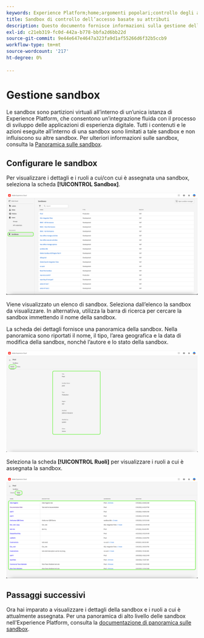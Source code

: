 ```yaml
---
keywords: Experience Platform;home;argomenti popolari;controllo degli accessi;controllo degli accessi basato su attributi;ABAC
title: Sandbox di controllo dell’accesso basate su attributi
description: Questo documento fornisce informazioni sulla gestione delle sandbox tramite l’interfaccia Autorizzazioni in Adobe Experience Cloud
exl-id: c21eb319-fc0d-442a-b778-bbfa2d6bb22d
source-git-commit: 9e44e647e4647a323fa9d1af55266d6f32b5ccb9
workflow-type: tm+mt
source-wordcount: '217'
ht-degree: 0%

---
```


# Gestione sandbox

Le sandbox sono partizioni virtuali all’interno di un’unica istanza di Experience Platform, che consentono un’integrazione fluida con il processo di sviluppo delle applicazioni di esperienza digitale. Tutti i contenuti e le azioni eseguite all’interno di una sandbox sono limitati a tale sandbox e non influiscono su altre sandbox. Per ulteriori informazioni sulle sandbox, consulta la [Panoramica sulle sandbox](../../../sandboxes/home.md).

## Configurare le sandbox

Per visualizzare i dettagli e i ruoli a cui/con cui è assegnata una sandbox, seleziona la scheda **[!UICONTROL Sandbox]**.

![flac-sandboxes-tab](../../images/flac-ui/flac-sandboxes-tab.png)

Viene visualizzato un elenco di sandbox. Seleziona dall’elenco la sandbox da visualizzare. In alternativa, utilizza la barra di ricerca per cercare la sandbox immettendo il nome della sandbox.

La scheda dei dettagli fornisce una panoramica della sandbox. Nella panoramica sono riportati il nome, il tipo, l’area geografica e la data di modifica della sandbox, nonché l’autore e lo stato della sandbox.

![flac-sandboxes-details](../../images/flac-ui/flac-sandboxes-details.png)

Seleziona la scheda **[!UICONTROL Ruoli]** per visualizzare i ruoli a cui è assegnata la sandbox.

![flac-sandboxes-roles](../../images/flac-ui/flac-sandboxes-roles.png)

## Passaggi successivi

Ora hai imparato a visualizzare i dettagli della sandbox e i ruoli a cui è attualmente assegnata. Per una panoramica di alto livello delle sandbox nell&#39;Experience Platform, consulta la [documentazione di panoramica sulle sandbox](../../sanboxes/../ui/overview.md).
